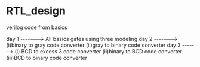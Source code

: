 # RTL_design
verilog code from basics 

day 1 -------> All basics gates using three modeling
day 2 -------> (i)binary to gray code converter 
               (ii)gray to binary code converter 
day 3 -------> (i) BCD to excess 3 code converter
               (ii)binary to BCD code converter
               (iii)BCD to binary code converter 
